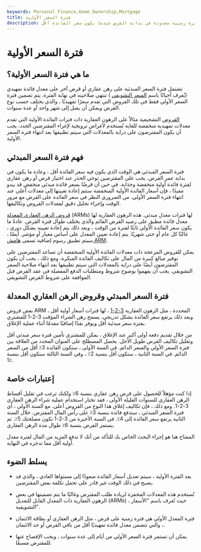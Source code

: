 ```yaml
---
keywords: Personal Finance,Home Ownership,Mortgage
title: فترة السعر الأولية
description: تشير فترة السعر الأولية إلى فترة زمنية محدودة في بداية القرض عندما يكون سعر الفائدة أقل.
---
```


# فترة السعر الأولية
## ما هي فترة السعر الأولية؟

تشتمل فترة السعر المبدئية على رهن عقاري أو قرض آخر على معدل فائدة تمهيدي (يُعرف أحيانًا باسم [السعر التشويقي](/teaserrate) ) تنتهي صلاحيته في نهاية الفترة. يتم تضمين فترة السعر الأولي فقط في تلك القروض التي تقدم سعرًا تمهيديًا ، والذي يختلف حسب نوع القرض ويمكن أن يصل إلى شهر واحد أو عدة سنوات.

[القروض](/teaser-loan) التشجيعية مثالاً على الرهون العقارية ذات فترات الفائدة الأولية التي تقدم معدلات تمهيدية منخفضة للغاية تُستخدم لأغراض ترويجية لإغراء المقترضين الجدد. يجب أن يكون المقترضون على دراية بالمعدلات التي سيتم تطبيقها بعد انتهاء فترة السعر الأولية.

## فهم فترة السعر المبدئي

فترة السعر المبدئي هي الوقت الذي يكون فيه سعر الفائدة أقل ، وعادة ما يكون في بداية عمر القرض. يجب على المقترضين توخي الحذر عند اختيار قرض أو رهن عقاري لفترة فائدة أولية منخفضة وجذابة. في حين أن قرضًا بسعر فائدة مبدئي منخفض قد يبدو مفيدًا ، فإن أسعار الفائدة الأولية المنخفضة ستتم إعادة تعيينها إلى معدلات أعلى عند انتهاء فترة السعر الأولي. من الضروري النظر في سعر الفائدة على القرض مع مرور الوقت وإجراء تحليل دقيق لمعدلات القروض وتكاليفها.

[قروض الرهن العقاري المعدلة](/arm) (ARMs) لها فترات معدل مبدئي. هذه الرهون العقارية لها معدل فائدة مطبق على رصيد القرض القائم والذي يختلف طوال فترة القرض. عادةً ما يكون سعر الفائدة الأولي ثابتًا لفترة من الوقت ، وبعد ذلك يتم إعادة تعيينه بشكل دوري ، غالبًا كل عام أو حتى شهريًا. يتم إعادة تعيين المعدل على أساس معيار أو مؤشر. أيضًا ، سيتم تطبيق رسوم إضافية تسمى [هامش ARM](/armmargin).

يمكن للقروض المزعجة ذات معدلات الفائدة الأولية المنخفضة أن تساعد المقترضين على توفير مبالغ كبيرة من المال على تكاليف الفائدة المبكرة. ومع ذلك ، يجب أن يكون المقترضون أيضًا على دراية بالمعدلات التي سيتم تطبيقها بعد انتهاء صلاحية السعر التشويقي. يجب أن يفهموا بوضوح شروط ومتطلبات الدفع المفصلة في عقد القرض قبل الموافقة على شروط القرض التشويقي.

## فترة السعر المبدئي وقروض الرهن العقاري المعدلة

بعض قروض ARM المحددة ، مثل الرهون العقارية [3-2-1](/3-2-1_buydown) ، لها فترات أسعار أولية أقل ، وبعد ذلك يرتفع سعر الفائدة بشكل تدريجي. يسمح رهن الشراء المؤقت 3-2-1 للمشتري بفترة سعر مبدئية أقل ويوفر نقدًا إضافيًا مقدمًا أثناء عملية الإغلاق.

من خلال تقديم دفعة أولى أكبر عند الإغلاق ، يمكن للمشتري تأمين فترة سعر مبدئي أقل وتقليل تكاليف القرض طويل الأجل. يحصل المصطلح على العنوان المحدد من العلاقة بين فترة السعر الأولي والسعر الدائم. في السنة الأولى ، ستكون الفائدة 3٪ أقل من السعر الدائم. في السنة الثانية ، ستكون أقل بنسبة 2٪ ، وفي السنة الثالثة ستكون أقل بنسبة 1٪.

## إعتبارات خاصة

إذا كنت مؤهلاً للحصول على قرض رهن عقاري بنسبة 6٪ ولكنك ترغب في تقليل أقساط الرهن العقاري للسنوات القليلة الأولى ، فقد تختار استخدام عملية شراء الرهن العقاري 3-2-1. ومع ذلك ، فإن تكاليف إغلاق هذا النوع من القروض أعلى. مع السنة الأولى ، أي فترة السعر المبدئي ، ستدفع فائدة بنسبة 3٪ على رأس المال المقترض. خلال السنة الثانية يرتفع سعر الفائدة إلى 4٪. في السنة الأخيرة من 3-2-1 تكون مصلحتك 5٪. ثم يستمر القرض بنسبة 6٪ طوال مدة الرهن العقاري.

المفتاح هنا هو إجراء البحث الخاص بك للتأكد من أنك لا تدفع المزيد من المال لفترة معدل أولية أقل مما تدخره في النهاية.

## يسلط الضوء

- بعد الفترة الأولية ، سيتم تعديل أسعار الفائدة صعودًا إلى مستواها العادي ، والذي قد يصبح في ذلك الوقت غير قادر على تحمل تكلفة بعض المقترضين.

- تُستخدم هذه المعدلات المحفزة لزيادة طلب المقترض وغالبًا ما يتم تضمينها في بعض الرهون العقارية ذات المعدل القابل للتعديل (ARMs) ، حيث تُعرف باسم "الأسعار التشويقية".

- فترة المعدل الأولي هي فترة زمنية على قرض ، مثل الرهن العقاري أو بطاقة الائتمان ، والتي تتضمن معدل فائدة تمهيديًا أقل من باقي القرض أو حد الائتمان.

- يمكن أن تستمر فترة السعر الأولي من أيام إلى عدة سنوات ، ويجب الإفصاح عنها للمقترض مسبقًا.

